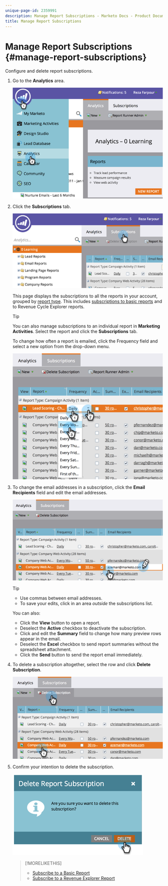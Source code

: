 ```yaml
---
unique-page-id: 2359991
description: Manage Report Subscriptions - Marketo Docs - Product Documentation
title: Manage Report Subscriptions
---
```


# Manage Report Subscriptions {#manage-report-subscriptions}

Configure and delete report subscriptions.

1. Go to the **Analytics** area.

   ![](assets/image2014-9-16-10-3a35-3a25.png)

1. Click the **Subscriptions** tab.

   ![](assets/image2014-9-16-10-3a35-3a32.png)

   This page displays the subscriptions to all the reports in your account, grouped by [report type](/help/marketo/product-docs/reporting/basic-reporting/report-types/report-type-overview.md). This includes [subscriptions to basic reports](/help/marketo/product-docs/reporting/basic-reporting/report-subscriptions/subscribe-to-a-basic-report.md) and to Revenue Cycle Explorer reports.

   >[!TIP]
   >
   >You can also manage subscriptions to an individual report in **Marketing Activities**. Select the report and click the **Subscriptions** tab.

   To change how often a report is emailed, click the Frequency field and select a new option from the drop-down menu.

   ![](assets/image2014-9-16-10-3a36-3a4.png)

1. To change the email addresses in a subscription, click the **Email Recipients** field and edit the email addresses.

   ![](assets/image2014-9-16-10-3a36-3a11.png)

   >[!TIP]
   >
   >* Use commas between email addresses.
   >* To save your edits, click in an area _outside_ the subscriptions list.

   You can also:

    * Click the **View** button to open a report.
    * Deselect the **Active** checkbox to deactivate the subscription.
    * Click and edit the **Summary** field to change how many preview rows appear in the email.
    * Deselect the **Excel** checkbox to send report summaries without the spreadsheet attachment.
    * Click the **Send** button to send the report email immediately.

1. To delete a subscription altogether, select the row and click **Delete Subscription**.

   ![](assets/image2014-9-16-10-3a36-3a38.png)

1. Confirm your intention to delete the subscription.

   ![](assets/image2014-9-16-10-3a36-3a43.png)

   >[!MORELIKETHIS]
   >
   >* [Subscribe to a Basic Report](/help/marketo/product-docs/reporting/basic-reporting/report-subscriptions/subscribe-to-a-basic-report.md)
   >* [Subscribe to a Revenue Explorer Report](/help/marketo/product-docs/reporting/revenue-cycle-analytics/revenue-explorer/subscribe-to-a-revenue-explorer-report.md)

